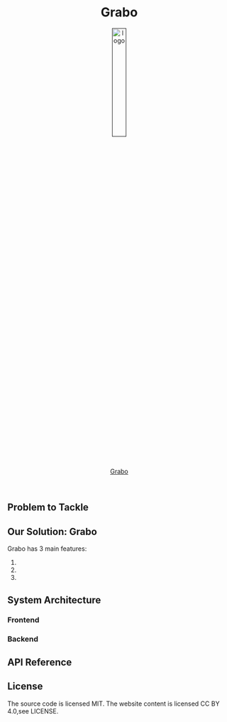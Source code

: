 <h1 align="center">Grabo</h1>

<p align="center">
  <a href="" target="_blank">
    <img width="25%" alt="logo" src="">
   </a>
</p>

<p align="center">
  <a href="" target="_blank">Grabo</a>
</p>

<br>

## Problem to Tackle

## Our Solution: Grabo

Grabo has 3 main features:

1.
2.
3.

## System Architecture

### Frontend

### Backend

## API Reference

## License

The source code is licensed MIT. The website content is licensed CC BY 4.0,see LICENSE.
